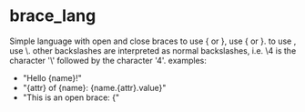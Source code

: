 # brace_lang

Simple language with open and close braces
to use { or }, use \{ or \}.
to use \, use \\.
other backslashes are interpreted as normal backslashes, i.e. \4 is the character '\\' followed by the character '4'.
examples: 
- "Hello {name}!"
- "{attr} of {name}: {name.{attr}.value}"
- "This is an open brace: \{"
